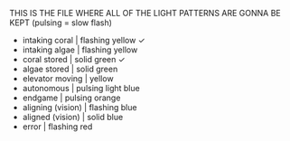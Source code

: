 THIS IS THE FILE WHERE ALL OF THE LIGHT PATTERNS ARE GONNA BE KEPT (pulsing = slow flash)
- intaking coral | flashing yellow ✓
- intaking algae | flashing yellow
- coral stored | solid green ✓
- algae stored | solid green
- elevator moving | yellow
- autonomous | pulsing light blue
- endgame | pulsing orange
- aligning (vision) | flashing blue
- aligned (vision) | solid blue
- error | flashing red